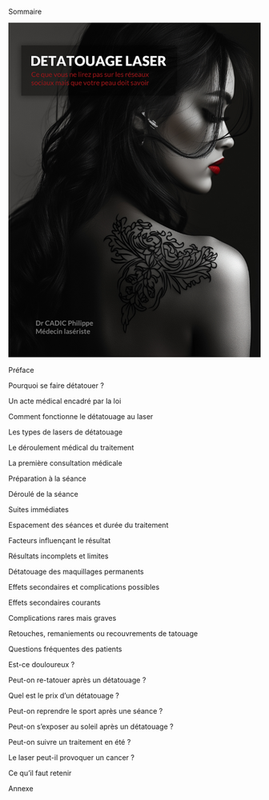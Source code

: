 Sommaire

<img src="premierecouved.jpg">

Préface

Pourquoi se faire détatouer ?

Un acte médical encadré par la loi

Comment fonctionne le détatouage au laser

Les types de lasers de détatouage

Le déroulement médical du traitement

La première consultation médicale

Préparation à la séance

Déroulé de la séance

Suites immédiates

Espacement des séances et durée du traitement

Facteurs influençant le résultat

Résultats incomplets et limites

Détatouage des maquillages permanents

Effets secondaires et complications possibles

Effets secondaires courants

Complications rares mais graves

Retouches, remaniements ou recouvrements de tatouage

Questions fréquentes des patients

Est-ce douloureux ?

Peut-on re-tatouer après un détatouage ?

Quel est le prix d’un détatouage ?

Peut-on reprendre le sport après une séance ?

Peut-on s’exposer au soleil après un détatouage ?

Peut-on suivre un traitement en été ?

Le laser peut-il provoquer un cancer ?

Ce qu’il faut retenir

Annexe

